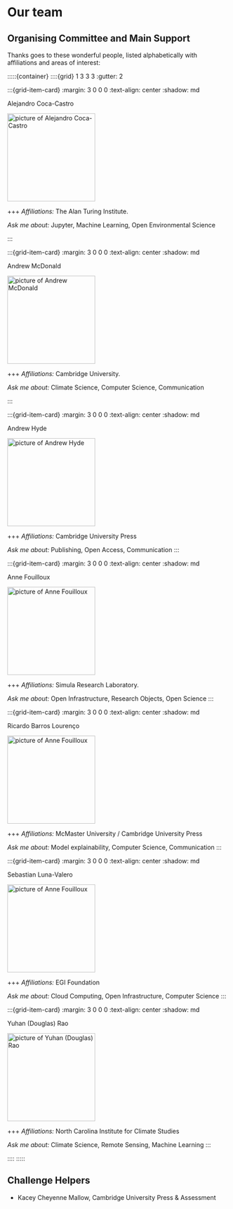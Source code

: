 # Our team

## Organising Committee and Main Support

Thanks goes to these wonderful people, listed alphabetically with affiliations and areas of interest:

:::::{container}
::::{grid} 1 3 3 3
:gutter: 2

:::{grid-item-card} 
:margin: 3 0 0 0
:text-align: center
:shadow: md

Alejandro Coca-Castro

<img src="https://avatars.githubusercontent.com/u/13321552?v=4?s=100" alt="picture of Alejandro Coca-Castro" width="200" height="200">

+++
*Affiliations:* The Alan Turing Institute.

*Ask me about:* Jupyter, Machine Learning, Open Environmental Science

:::

:::{grid-item-card} 
:margin: 3 0 0 0
:text-align: center
:shadow: md

Andrew McDonald

<img src="https://www.clarehall.cam.ac.uk/wp-content/uploads/2022/10/McDonald-1991x2048.jpg" alt="picture of Andrew McDonald" width="200" height="200">

+++
*Affiliations:* Cambridge University.

*Ask me about:* Climate Science, Computer Science, Communication

:::

:::{grid-item-card} 
:margin: 3 0 0 0
:text-align: center
:shadow: md

Andrew Hyde

<img src="https://pbs.twimg.com/profile_images/1453771231749189632/nrG8Przs_400x400.jpg" alt="picture of Andrew Hyde" width="200" height="200">

+++
*Affiliations:* Cambridge University Press

*Ask me about:* Publishing, Open Access, Communication
:::

:::{grid-item-card} 
:margin: 3 0 0 0
:text-align: center
:shadow: md

Anne Fouilloux

<img src="https://avatars.githubusercontent.com/u/8168508?v=4?s=100" alt="picture of Anne Fouilloux" width="200" height="200">

+++
*Affiliations:* Simula Research Laboratory.

*Ask me about:* Open Infrastructure, Research Objects, Open Science
:::

:::{grid-item-card} 
:margin: 3 0 0 0
:text-align: center
:shadow: md

Ricardo Barros Lourenço

<img src="https://avatars.githubusercontent.com/u/7102375?v=4?s=100" alt="picture of Anne Fouilloux" width="200" height="200">

+++
*Affiliations:* McMaster University / Cambridge University Press

*Ask me about:* Model explainability, Computer Science, Communication
:::

:::{grid-item-card} 
:margin: 3 0 0 0
:text-align: center
:shadow: md

Sebastian Luna-Valero

<img src="https://avatars.githubusercontent.com/u/5345517?v=4?s=100" alt="picture of Anne Fouilloux" width="200" height="200">

+++
*Affiliations:* EGI Foundation

*Ask me about:* Cloud Computing, Open Infrastructure, Computer Science
:::

:::{grid-item-card} 
:margin: 3 0 0 0
:text-align: center
:shadow: md

Yuhan (Douglas) Rao

<img src="https://ncics.org/wp-content/uploads/2016/05/Rao-Douglas-180x0-c-default@1x.jpg" alt="picture of Yuhan (Douglas) Rao" width="200" height="200">

+++
*Affiliations:* North Carolina Institute for Climate Studies

*Ask me about:* Climate Science, Remote Sensing, Machine Learning
:::

::::
:::::

## Challenge Helpers
- Kacey Cheyenne Mallow, Cambridge University Press & Assessment
